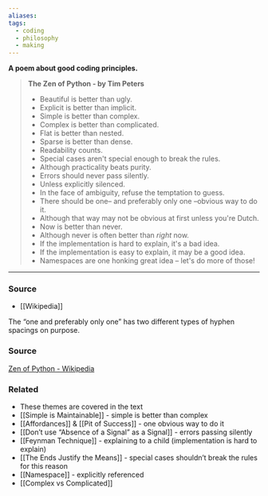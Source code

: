 ```yaml
---
aliases: 
tags:
  - coding
  - philosophy
  - making
---
```

**A poem about good coding principles.**

> **The Zen of Python - by Tim Peters**
> 
> - Beautiful is better than ugly.
> - Explicit is better than implicit.
> - Simple is better than complex.
> - Complex is better than complicated.
> - Flat is better than nested.
> - Sparse is better than dense.
> - Readability counts.
> - Special cases aren't special enough to break the rules.
> - Although practicality beats purity.
> - Errors should never pass silently.
> - Unless explicitly silenced.
> - In the face of ambiguity, refuse the temptation to guess.
> - There should be one– and preferably only one –obvious way to do it.
> - Although that way may not be obvious at first unless you're Dutch.
> - Now is better than never.
> - Although never is often better than *right* now.
> - If the implementation is hard to explain, it's a bad idea.
> - If the implementation is easy to explain, it may be a good idea.
> - Namespaces are one honking great idea – let's do more of those!

---

### Source
- [[Wikipedia]]

The “one and preferably only one” has two different types of hyphen spacings on purpose. 

### Source

[Zen of Python - Wikipedia](https://en.wikipedia.org/wiki/Zen_of_Python)

### Related
- These themes are covered in the text 
- [[Simple is Maintainable]] - simple is better than complex
- [[Affordances]] & [[Pit of Success]] - one obvious way to do it
- [[Don’t use “Absence of a Signal” as a Signal]] - errors passing silently
- [[Feynman Technique]] - explaining to a child (implementation is hard to explain)
- [[The Ends Justify the Means]]  - special cases shouldn’t break the rules for this reason
- [[Namespace]] - explicitly referenced
- [[Complex vs Complicated]]